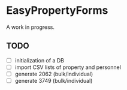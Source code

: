 # EasyPropertyForms
A work in progress.

## TODO
- [ ] initialization of a DB
- [ ] import CSV lists of property and personnel
- [ ] generate 2062 (bulk/individual)
- [ ] generate 3749 (bulk/individual)
